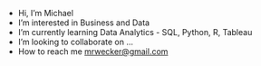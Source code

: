 - Hi, I’m Michael
- I’m interested in Business and Data
- I’m currently learning Data Analytics - SQL, Python, R, Tableau
- I’m looking to collaborate on ...
- How to reach me mrwecker@gmail.com


<!---
mrwecker/mrwecker is a ✨ special ✨ repository because its `README.md` (this file) appears on your GitHub profile.
You can click the Preview link to take a look at your changes.
--->
